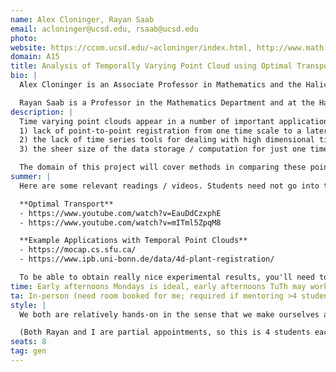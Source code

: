 ```yaml
---
name: Alex Cloninger, Rayan Saab
email: acloninger@ucsd.edu, rsaab@ucsd.edu
photo: 
website: https://ccom.ucsd.edu/~acloninger/index.html, http://www.math.ucsd.edu/~rsaab/
domain: A15
title: Analysis of Temporally Varying Point Cloud using Optimal Transport
bio: |
  Alex Cloninger is an Associate Professor in Mathematics and the Halicioglu Data Science Institute. He works on computational models for learning similarities between data, and using these similarity measures to solve various scientific problems. 

  Rayan Saab is a Professor in the Mathematics Department and at the Halicioglu Data Science Institute. He works on developing computational methods and theory for solving problems related to collecting, processing, and analyzing data. He came to this work first through an undergrad degree in electrical engineering and finding himself always interested in both making things work and understanding why they do.
description: |
  Time varying point clouds appear in a number of important applications. These range from Motion Capture (MOCAP) data, to molecular and particle dynamics, to crowd and swarm dynamics. In these applications, each "datum" of interest is a multi-dimensional time series of a large number of points over a long number of time steps, and the questions associated are how to cluster and classify these data, or how to generate new examples. Unfortunately, analysis of these problems can be quite complex. Fundamentally, this boils down to three issues:  
  1) lack of point-to-point registration from one time scale to a later time,  
  2) the lack of time series tools for dealing with high dimensional time series, especially when the data is not in a simple Euclidean vector space, and  
  3) the sheer size of the data storage / computation for just one time series example.

  The domain of this project will cover methods in comparing these point clouds as coming from distributions that are time varying, and thinking about analysis of these distributions. One tool we will use for these analyses is optimal transport, which can benefit the problem both theoretically and computationally. We will also consider deep learning and signal processing approaches to these types of data. Students who choose this project will delve into the mathematical and computational problems of these data types, utilizing tools from probability and statistics, signal processing, and linear algebra. They will also engage in hands-on coding and experimentation on algorithms for optimal transport and time series models, testing them on various data sets.
summer: |
  Here are some relevant readings / videos. Students need not go into the mathematical details as we can go through them together, but these papers give an idea of the different approaches and applications. The more familiar you are with the topic, the more we can do!

  **Optimal Transport**  
  - https://www.youtube.com/watch?v=EauDdCzxphE  
  - https://www.youtube.com/watch?v=mITml5ZpqM8

  **Example Applications with Temporal Point Clouds**  
  - https://mocap.cs.sfu.ca/  
  - https://www.ipb.uni-bonn.de/data/4d-plant-registration/

  To be able to obtain really nice experimental results, you'll need to pick up PyTorch and also the POT: Python Optimal Transport toolbox.
time: Early afternoons Mondays is ideal, early afternoons TuTh may work too depending on teaching.
ta: In-person (need room booked for me; required if mentoring >4 students in-person)
style: |
  We both are relatively hands-on in the sense that we make ourselves available for problem-solving and discussions. That said, students have to be self-motivated, and motivated to do the readings and the work.

  (Both Rayan and I are partial appointments, so this is 4 students each.)
seats: 8
tag: gen
---
```

